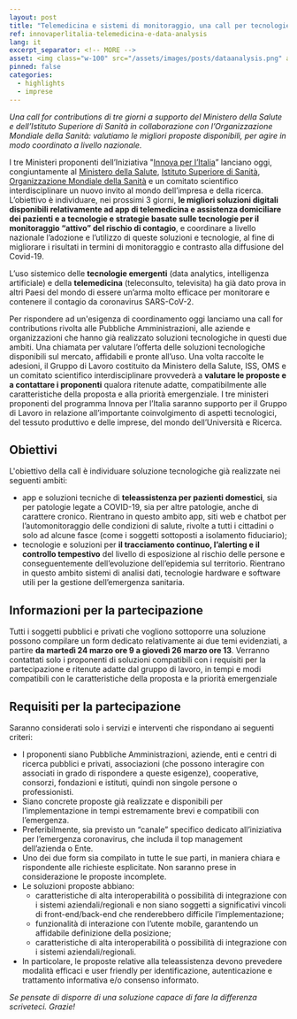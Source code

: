 ```yaml
---
layout: post
title: "Telemedicina e sistemi di monitoraggio, una call per tecnologie per il contrasto alla diffusione del Covid-19" 
ref: innovaperlitalia-telemedicina-e-data-analysis
lang: it
excerpt_separator: <!-- MORE -->
asset: <img class="w-100" src="/assets/images/posts/dataanalysis.png" alt="Fast call su app e data analysis"/>
pinned: false
categories:
  - highlights
  - imprese
---
```


_Una call for contributions di tre giorni a supporto del Ministero della Salute e dell’Istituto Superiore di Sanità in collaborazione con l’Organizzazione Mondiale della Sanità: valutiamo le migliori proposte disponibili, per agire in modo coordinato a livello nazionale._

<!-- MORE -->

I tre Ministeri proponenti dell’Iniziativa "[Innova per l’Italia](https://innovazione.gov.it/innova-per-l-Italia-la-tecnologia-e-l-innovazione-in-campo-contro-l-emergenza-covid-19/)” lanciano oggi, congiuntamente al [Ministero della Salute](http://www.salute.gov.it/portale/home.html), [Istituto Superiore di Sanità](https://www.iss.it/), [Organizzazione Mondiale della Sanità](https://www.who.int/) e un comitato scientifico interdisciplinare un nuovo invito al mondo dell’impresa e della ricerca. L’obiettivo è individuare, nei prossimi 3 giorni, **le migliori soluzioni digitali disponibili relativamente ad app di telemedicina e assistenza domiciliare dei pazienti e a tecnologie e strategie basate sulle tecnologie per il monitoraggio “attivo” del rischio di contagio**, e coordinare a livello nazionale l’adozione e l’utilizzo di queste soluzioni e tecnologie, al fine di migliorare i risultati in termini di monitoraggio e contrasto alla diffusione del Covid-19.

L’uso sistemico delle **tecnologie emergenti** (data analytics, intelligenza artificiale) e della **telemedicina** (teleconsulto, televisita) ha già dato prova in altri Paesi del mondo di essere un’arma molto efficace per monitorare e contenere il contagio da coronavirus SARS-CoV-2.

Per rispondere ad un'esigenza di coordinamento oggi lanciamo una call for contributions rivolta alle Pubbliche Amministrazioni, alle aziende e organizzazioni che hanno già realizzato soluzioni tecnologiche in questi due ambiti.  Una chiamata per valutare l’offerta delle soluzioni tecnologiche disponibili sul mercato, affidabili e pronte all’uso. Una volta raccolte le adesioni, il Gruppo di Lavoro costituito da Ministero della Salute, ISS, OMS e un comitato scientifico interdisciplinare provvederà a **valutare le proposte e a contattare i proponenti** qualora ritenute adatte, compatibilmente alle caratteristiche della proposta e alla priorità emergenziale. I tre ministeri proponenti del programma Innova per l’Italia saranno supporto per il Gruppo di Lavoro in relazione all’importante coinvolgimento di aspetti tecnologici, del tessuto produttivo e delle imprese, del mondo dell’Università e Ricerca.

## Obiettivi

L'obiettivo della call è individuare soluzione tecnologiche già realizzate nei seguenti ambiti: 

- app e soluzioni tecniche di **teleassistenza per pazienti domestici**, sia per patologie legate a COVID-19, sia per altre patologie, anche di carattere cronico. Rientrano in questo ambito app, siti web e chatbot per l’automonitoraggio delle condizioni di salute, rivolte a tutti i cittadini o solo ad alcune fasce (come i soggetti sottoposti a isolamento fiduciario);
- tecnologie e soluzioni per **il tracciamento continuo, l’alerting e il controllo tempestivo** del livello di esposizione al rischio delle persone e conseguentemente dell’evoluzione dell’epidemia sul territorio. Rientrano in questo ambito sistemi di analisi dati, tecnologie hardware e software utili per la gestione dell’emergenza sanitaria.

## Informazioni per la partecipazione

Tutti i soggetti pubblici e privati che vogliono sottoporre una soluzione possono compilare un form dedicato relativamente ai due temi evidenziati, a partire **da martedì 24 marzo ore 9 a giovedì 26 marzo ore 13**. Verranno contattati solo i proponenti di soluzioni compatibili con i requisiti per la partecipazione e ritenute adatte dal gruppo di lavoro, in tempi e modi compatibili con le caratteristiche della proposta e la priorità emergenziale

## Requisiti per la partecipazione

Saranno considerati solo i servizi e interventi che rispondano ai seguenti criteri:

- I proponenti siano Pubbliche Amministrazioni, aziende, enti e centri di ricerca pubblici e privati, associazioni (che possono interagire con associati in grado di rispondere a queste esigenze), cooperative, consorzi, fondazioni e istituti, quindi non singole persone o professionisti.
- Siano concrete proposte già realizzate e disponibili per l’implementazione in tempi estremamente brevi e compatibili con l’emergenza.
- Preferibilmente, sia previsto un “canale” specifico dedicato all’iniziativa per l’emergenza coronavirus, che includa il top management dell’azienda o Ente.
- Uno dei due form sia compilato in tutte le sue parti, in maniera chiara e rispondente alle richieste esplicitate. Non saranno prese in considerazione le proposte incomplete.
- Le soluzioni proposte abbiano:
  - caratteristiche di alta interoperabilità o possibilità di integrazione con i sistemi aziendali/regionali e non siano soggetti a significativi vincoli di front-end/back-end che renderebbero difficile l’implementazione;
  - funzionalità di interazione con l’utente mobile, garantendo un affidabile definizione della posizione;
  - caratteristiche di alta interoperabilità o possibilità di integrazione con i sistemi aziendali/regionali.
- In particolare, le proposte relative alla teleassistenza devono prevedere modalità efficaci e user friendly per identificazione, autenticazione e trattamento informativa e/o consenso informato.


_Se pensate di disporre di una soluzione capace di fare la differenza scriveteci. Grazie!_
